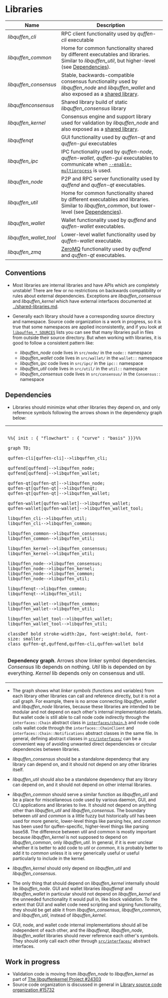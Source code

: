 # Libraries

| Name                     | Description |
|--------------------------|-------------|
| *libquffen_cli*         | RPC client functionality used by *quffen-cli* executable |
| *libquffen_common*      | Home for common functionality shared by different executables and libraries. Similar to *libquffen_util*, but higher-level (see [Dependencies](#dependencies)). |
| *libquffen_consensus*   | Stable, backwards-compatible consensus functionality used by *libquffen_node* and *libquffen_wallet* and also exposed as a [shared library](../shared-libraries.md). |
| *libquffenconsensus*    | Shared library build of static *libquffen_consensus* library |
| *libquffen_kernel*      | Consensus engine and support library used for validation by *libquffen_node* and also exposed as a [shared library](../shared-libraries.md). |
| *libquffenqt*           | GUI functionality used by *quffen-qt* and *quffen-gui* executables |
| *libquffen_ipc*         | IPC functionality used by *quffen-node*, *quffen-wallet*, *quffen-gui* executables to communicate when [`--enable-multiprocess`](multiprocess.md) is used. |
| *libquffen_node*        | P2P and RPC server functionality used by *quffend* and *quffen-qt* executables. |
| *libquffen_util*        | Home for common functionality shared by different executables and libraries. Similar to *libquffen_common*, but lower-level (see [Dependencies](#dependencies)). |
| *libquffen_wallet*      | Wallet functionality used by *quffend* and *quffen-wallet* executables. |
| *libquffen_wallet_tool* | Lower-level wallet functionality used by *quffen-wallet* executable. |
| *libquffen_zmq*         | [ZeroMQ](../zmq.md) functionality used by *quffend* and *quffen-qt* executables. |

## Conventions

- Most libraries are internal libraries and have APIs which are completely unstable! There are few or no restrictions on backwards compatibility or rules about external dependencies. Exceptions are *libquffen_consensus* and *libquffen_kernel* which have external interfaces documented at [../shared-libraries.md](../shared-libraries.md).

- Generally each library should have a corresponding source directory and namespace. Source code organization is a work in progress, so it is true that some namespaces are applied inconsistently, and if you look at [`libquffen_*_SOURCES`](../../src/Makefile.am) lists you can see that many libraries pull in files from outside their source directory. But when working with libraries, it is good to follow a consistent pattern like:

  - *libquffen_node* code lives in `src/node/` in the `node::` namespace
  - *libquffen_wallet* code lives in `src/wallet/` in the `wallet::` namespace
  - *libquffen_ipc* code lives in `src/ipc/` in the `ipc::` namespace
  - *libquffen_util* code lives in `src/util/` in the `util::` namespace
  - *libquffen_consensus* code lives in `src/consensus/` in the `Consensus::` namespace

## Dependencies

- Libraries should minimize what other libraries they depend on, and only reference symbols following the arrows shown in the dependency graph below:

<table><tr><td>

```mermaid

%%{ init : { "flowchart" : { "curve" : "basis" }}}%%

graph TD;

quffen-cli[quffen-cli]-->libquffen_cli;

quffend[quffend]-->libquffen_node;
quffend[quffend]-->libquffen_wallet;

quffen-qt[quffen-qt]-->libquffen_node;
quffen-qt[quffen-qt]-->libquffenqt;
quffen-qt[quffen-qt]-->libquffen_wallet;

quffen-wallet[quffen-wallet]-->libquffen_wallet;
quffen-wallet[quffen-wallet]-->libquffen_wallet_tool;

libquffen_cli-->libquffen_util;
libquffen_cli-->libquffen_common;

libquffen_common-->libquffen_consensus;
libquffen_common-->libquffen_util;

libquffen_kernel-->libquffen_consensus;
libquffen_kernel-->libquffen_util;

libquffen_node-->libquffen_consensus;
libquffen_node-->libquffen_kernel;
libquffen_node-->libquffen_common;
libquffen_node-->libquffen_util;

libquffenqt-->libquffen_common;
libquffenqt-->libquffen_util;

libquffen_wallet-->libquffen_common;
libquffen_wallet-->libquffen_util;

libquffen_wallet_tool-->libquffen_wallet;
libquffen_wallet_tool-->libquffen_util;

classDef bold stroke-width:2px, font-weight:bold, font-size: smaller;
class quffen-qt,quffend,quffen-cli,quffen-wallet bold
```
</td></tr><tr><td>

**Dependency graph**. Arrows show linker symbol dependencies. *Consensus* lib depends on nothing. *Util* lib is depended on by everything. *Kernel* lib depends only on consensus and util.

</td></tr></table>

- The graph shows what _linker symbols_ (functions and variables) from each library other libraries can call and reference directly, but it is not a call graph. For example, there is no arrow connecting *libquffen_wallet* and *libquffen_node* libraries, because these libraries are intended to be modular and not depend on each other's internal implementation details. But wallet code is still able to call node code indirectly through the `interfaces::Chain` abstract class in [`interfaces/chain.h`](../../src/interfaces/chain.h) and node code calls wallet code through the `interfaces::ChainClient` and `interfaces::Chain::Notifications` abstract classes in the same file. In general, defining abstract classes in [`src/interfaces/`](../../src/interfaces/) can be a convenient way of avoiding unwanted direct dependencies or circular dependencies between libraries.

- *libquffen_consensus* should be a standalone dependency that any library can depend on, and it should not depend on any other libraries itself.

- *libquffen_util* should also be a standalone dependency that any library can depend on, and it should not depend on other internal libraries.

- *libquffen_common* should serve a similar function as *libquffen_util* and be a place for miscellaneous code used by various daemon, GUI, and CLI applications and libraries to live. It should not depend on anything other than *libquffen_util* and *libquffen_consensus*. The boundary between _util_ and _common_ is a little fuzzy but historically _util_ has been used for more generic, lower-level things like parsing hex, and _common_ has been used for quffen-specific, higher-level things like parsing base58. The difference between util and common is mostly important because *libquffen_kernel* is not supposed to depend on *libquffen_common*, only *libquffen_util*. In general, if it is ever unclear whether it is better to add code to *util* or *common*, it is probably better to add it to *common* unless it is very generically useful or useful particularly to include in the kernel.


- *libquffen_kernel* should only depend on *libquffen_util* and *libquffen_consensus*.

- The only thing that should depend on *libquffen_kernel* internally should be *libquffen_node*. GUI and wallet libraries *libquffenqt* and *libquffen_wallet* in particular should not depend on *libquffen_kernel* and the unneeded functionality it would pull in, like block validation. To the extent that GUI and wallet code need scripting and signing functionality, they should be get able it from *libquffen_consensus*, *libquffen_common*, and *libquffen_util*, instead of *libquffen_kernel*.

- GUI, node, and wallet code internal implementations should all be independent of each other, and the *libquffenqt*, *libquffen_node*, *libquffen_wallet* libraries should never reference each other's symbols. They should only call each other through [`src/interfaces/`](`../../src/interfaces/`) abstract interfaces.

## Work in progress

- Validation code is moving from *libquffen_node* to *libquffen_kernel* as part of [The libquffenkernel Project #24303](https://github.com/quffen/quffen/issues/24303)
- Source code organization is discussed in general in [Library source code organization #15732](https://github.com/quffen/quffen/issues/15732)
